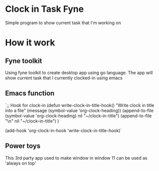 # Clock in Task Fyne

Simple program to show current task that I'm working on

# How it work

## Fyne toolkit

Using fyne toolkit to create desktop app using go language. The app will show current task that I currently clocked-in using emacs

## Emacs function

`;; Hook for clock-in
(defun write-clock-in-title-hook()
"Write clock in title into a file"
(message (symbol-value 'org-clock-heading))
(append-to-file (symbol-value 'org-clock-heading) nil "~/clock-in-title")
(append-to-file "\n" nil "~/clock-in-title")
)

(add-hook 'org-clock-in-hook 'write-clock-in-title-hook)`

## Power toys

This 3rd party app used to make window in window 11 can be used as 'always on top'
